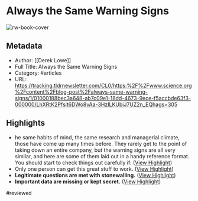 # Always the Same Warning Signs

![rw-book-cover](https://www.science.org/pb-assets/images/blogs/pipeline/default-image-1644619966880.png)

## Metadata
- Author: [[Derek Lowe]]
- Full Title: Always the Same Warning Signs
- Category: #articles
- URL: https://tracking.tldrnewsletter.com/CL0/https:%2F%2Fwww.science.org%2Fcontent%2Fblog-post%2Falways-same-warning-signs/1/01000188bec3a648-ab7c09e1-18dd-4673-9ece-f5accbde63f3-000000/LhXRtK2Pfsit6DWo8vAa-3HzILKUbiJ7UZ2n_EQhags=305

## Highlights
- he same habits of mind, the same research and managerial climate, those have come up many times before. They rarely get to the point of taking down an entire company, but the warning signs are all very similar, and here are some of them laid out in a handy reference format. You should start to check things out carefully if: ([View Highlight](https://read.readwise.io/read/01h33fe08pb5v4304905kbx01z))
- Only one person can get this great stuff to work. ([View Highlight](https://read.readwise.io/read/01h33fe2j42jhsfrc5qtx7t46q))
- **Legitimate questions are met with stonewalling.** ([View Highlight](https://read.readwise.io/read/01h33fed0hfqvfpx2whq1gjm5y))
- **Important data are missing or kept secret.** ([View Highlight](https://read.readwise.io/read/01h33fesd5jxgx1j5rhjm52322))

#reviewed 
